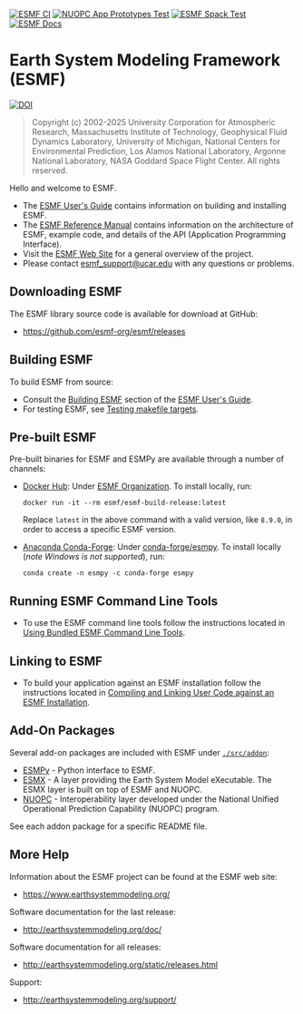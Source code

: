 [![ESMF CI](https://github.com/esmf-org/esmf/actions/workflows/esmf-all-tests.yml/badge.svg)](https://github.com/esmf-org/esmf/actions/workflows/esmf-all-tests.yml)
[![NUOPC App Prototypes Test](https://github.com/esmf-org/nuopc-app-prototypes/actions/workflows/develop-nightly.yml/badge.svg)](https://github.com/esmf-org/nuopc-app-prototypes/actions/workflows/develop-nightly.yml)
[![ESMF Spack Test](https://github.com/esmf-org/esmf/actions/workflows/test-build-spack.yml/badge.svg)](https://github.com/esmf-org/esmf/actions/workflows/test-build-spack.yml)
[![ESMF Docs](https://github.com/esmf-org/esmf/actions/workflows/build-esmf-docs.yml/badge.svg)](https://github.com/esmf-org/esmf/actions/workflows/build-esmf-docs.yml)

# Earth System Modeling Framework (ESMF)

[![DOI](https://zenodo.org/badge/DOI/10.5281/zenodo.11205526.svg)](https://doi.org/10.5281/zenodo.11205526)

>Copyright (c) 2002-2025 University Corporation for Atmospheric Research, Massachusetts Institute of Technology, Geophysical Fluid Dynamics Laboratory, University of Michigan, National Centers for Environmental Prediction, Los Alamos National Laboratory, Argonne National Laboratory, NASA Goddard Space Flight Center. All rights reserved.

Hello and welcome to ESMF.

 * The [ESMF User's Guide](http://earthsystemmodeling.org/docs/nightly/develop/ESMF_usrdoc/) contains information on building and installing ESMF.
 * The [ESMF Reference Manual](http://earthsystemmodeling.org/docs/nightly/develop/ESMF_refdoc/) contains information on the architecture of ESMF,
   example code, and details of the API (Application Programming Interface).
 * Visit the [ESMF Web Site](http://earthsystemmodeling.org) for a general overview of the project.
 * Please contact <esmf_support@ucar.edu> with any questions or problems.

## Downloading ESMF

The ESMF library source code is available for download at GitHub:
 * https://github.com/esmf-org/esmf/releases

## Building ESMF

To build ESMF from source:
 * Consult the [Building ESMF](http://earthsystemmodeling.org/docs/nightly/develop/ESMF_usrdoc/node10.html) section of the [ESMF User's Guide](http://earthsystemmodeling.org/docs/nightly/develop/ESMF_usrdoc/).
 * For testing ESMF, see [Testing makefile targets](http://earthsystemmodeling.org/docs/nightly/develop/ESMF_usrdoc/node11.html).
 
## Pre-built ESMF
 
Pre-built binaries for ESMF and ESMPy are available through a number of channels:
 * [Docker Hub](https://hub.docker.com/): Under [ESMF Organization](https://hub.docker.com/u/esmf). To install locally, run:
   ```
   docker run -it --rm esmf/esmf-build-release:latest
   ```
   Replace `latest` in the above command with a valid version, like `8.9.0`, in order to access a specific ESMF version.
   
 * [Anaconda Conda-Forge](https://anaconda.org/conda-forge/): Under [conda-forge/esmpy](https://anaconda.org/conda-forge/esmpy). To install locally (_note Windows is not supported_), run:
   ```
   conda create -n esmpy -c conda-forge esmpy
   ```

## Running ESMF Command Line Tools

 * To use the ESMF command line tools follow the instructions located in [Using Bundled ESMF Command Line Tools](https://earthsystemmodeling.org/docs/nightly/develop/ESMF_usrdoc/node9.html).

## Linking to ESMF

 * To build your application against an ESMF installation follow the instructions located in [Compiling and Linking User Code against an ESMF Installation](http://earthsystemmodeling.org/docs/nightly/develop/ESMF_usrdoc/node7.html).

## Add-On Packages

Several add-on packages are included with ESMF under [`./src/addon`](https://github.com/esmf-org/esmf/tree/master/src/addon):  
 * [ESMPy](src/addon/esmpy) - Python interface to ESMF.
 * [ESMX](src/addon/ESMX) - A layer providing the Earth System Model eXecutable.
   The ESMX layer is built on top of ESMF and NUOPC.
 * [NUOPC](src/addon/NUOPC) - Interoperability layer developed under the National Unified Operational Prediction Capability (NUOPC) program.

See each addon package for a specific README file.

## More Help

Information about the ESMF project can be found at the ESMF web site:
 * https://www.earthsystemmodeling.org/

Software documentation for the last release:
 * http://earthsystemmodeling.org/doc/

Software documentation for all releases:
 * http://earthsystemmodeling.org/static/releases.html
 
 Support:
 * http://earthsystemmodeling.org/support/
